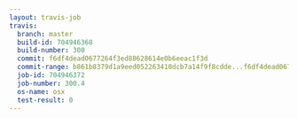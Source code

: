 ```yaml
---
layout: travis-job
travis:
  branch: master
  build-id: 704946368
  build-number: 300
  commit: f6df4dead0677264f3ed88628614e0b6eeac1f3d
  commit-range: b861b8379d1a9eed052263410dcb7a14f9f8cdde...f6df4dead0677264f3ed88628614e0b6eeac1f3d
  job-id: 704946372
  job-number: 300.4
  os-name: osx
  test-result: 0
---
```

